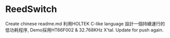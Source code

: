 # ReedSwitch
Create chinese readme.md
利用HOLTEK C-like language 設計一個持續運行的低功耗程序, Demo採用HT66F002 & 32.768KHz X'tal.
Update for push again. 